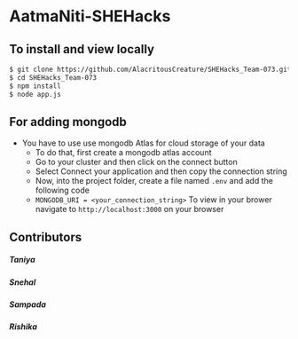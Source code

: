 # AatmaNiti-SHEHacks

## To install and view locally

```bash
$ git clone https://github.com/AlacritousCreature/SHEHacks_Team-073.git
$ cd SHEHacks_Team-073
$ npm install
$ node app.js
```

## For adding mongodb

- You have to use use mongodb Atlas for cloud storage of your data
  - To do that, first create a mongodb atlas account
  - Go to your cluster and then click on the connect button
  - Select Connect your application and then copy the connection string
  - Now, into the project folder, create a file named `.env` and add the following code
  - `MONGODB_URI = <your_connection_string>`
    To view in your brower navigate to `http://localhost:3000` on your browser

## Contributors

##### Taniya

##### Snehal

##### Sampada

##### Rishika
